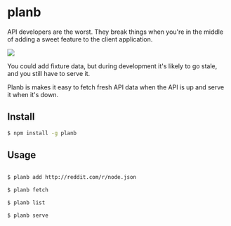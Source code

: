 # planb

API developers are the worst. They break things when you're in the middle of adding a sweet feature to the client application.

![](http://38.media.tumblr.com/37bb6ffb18c4381bdd0cf2d41a4d0354/tumblr_inline_nky4hdG6Up1rhbuv5.gif)

You could add fixture data, but during development it's likely to go stale, and you still have to serve it.

Planb is makes it easy to fetch fresh API data when the API is up and serve it when it's down.

## Install

``` bash
$ npm install -g planb

```

## Usage

``` bash

$ planb add http://reddit.com/r/node.json

$ planb fetch

$ planb list

$ planb serve

```